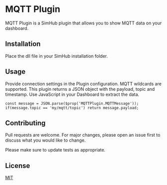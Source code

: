 # MQTT Plugin

MQTT Plugin is a SimHub plugin that allows you to show MQTT data on your dashboard.

## Installation

Place the dll file in your SimHub installation folder.

## Usage

Provide connection settings in the Plugin configuration.
MQTT wildcards are supported.
This plugin returns a JSON object with the payload, topic and timestamp.
Use JavaScript in your Dashboard to extract the data.

```
const message = JSON.parse($prop('MQTTPlugin.MQTTMessage'));
if(message.topic == 'my/mqtt/topic') return message.payload;
```


## Contributing

Pull requests are welcome. For major changes, please open an issue first
to discuss what you would like to change.

Please make sure to update tests as appropriate.

## License

[MIT](https://choosealicense.com/licenses/mit/)